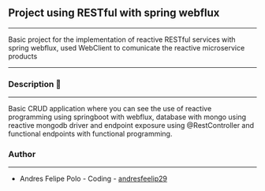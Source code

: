 ## Project using RESTful with spring webflux

---

Basic project for the implementation of reactive RESTful services with spring webflux, used WebClient to comunicate the reactive microservice products 

---

### Description 📒

---

Basic CRUD application where you can see the use of reactive programming using springboot with webflux, database with mongo using reactive mongodb driver and endpoint exposure using @RestController and functional endpoints with functional programming.

### Author

---

- Andres Felipe Polo - Coding - [andresfeelip29 ](https://github.com/andresfeelip29 "andresfeelip29 ")
